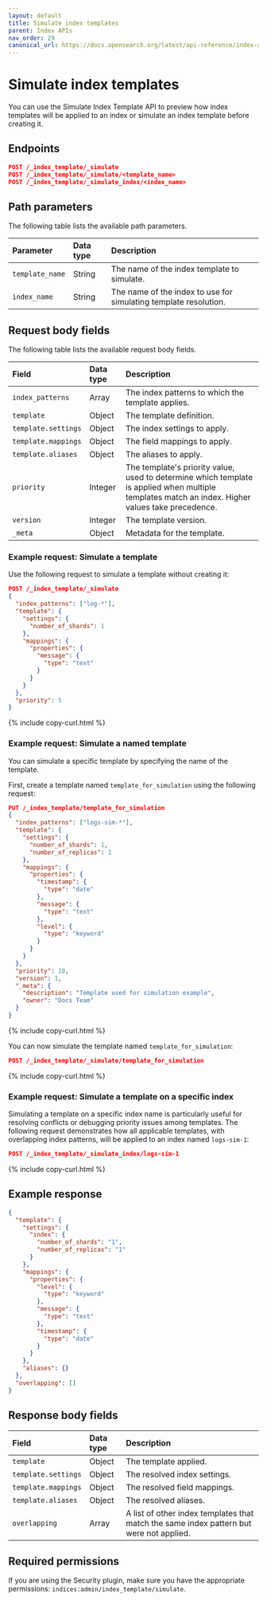 ```yaml
---
layout: default
title: Simulate index templates
parent: Index APIs
nav_order: 29
canonical_url: https://docs.opensearch.org/latest/api-reference/index-apis/simulate-index-template/
---
```


# Simulate index templates

You can use the Simulate Index Template API to preview how index templates will be applied to an index or simulate an index template before creating it.

## Endpoints

```json
POST /_index_template/_simulate
POST /_index_template/_simulate/<template_name>
POST /_index_template/_simulate_index/<index_name>
```

## Path parameters

The following table lists the available path parameters.

| Parameter | Data type | Description |
| :--- | :--- | :--- |
| `template_name` | String | The name of the index template to simulate. |
| `index_name` | String | The name of the index to use for simulating template resolution. |

## Request body fields

The following table lists the available request body fields.

| Field | Data type | Description |
| :--- | :--- | :--- |
| `index_patterns` | Array | The index patterns to which the template applies. |
| `template` | Object | The template definition. |
| `template.settings` | Object | The index settings to apply. |
| `template.mappings` | Object | The field mappings to apply. |
| `template.aliases` | Object | The aliases to apply. |
| `priority` | Integer | The template's priority value, used to determine which template is applied when multiple templates match an index. Higher values take precedence. |
| `version` | Integer | The template version. |
| `_meta` | Object | Metadata for the template. |

### Example request: Simulate a template

Use the following request to simulate a template without creating it:

```json
POST /_index_template/_simulate
{
  "index_patterns": ["log-*"],
  "template": {
    "settings": {
      "number_of_shards": 1
    },
    "mappings": {
      "properties": {
        "message": {
          "type": "text"
        }
      }
    }
  },
  "priority": 5
}
```
{% include copy-curl.html %}

### Example request: Simulate a named template

You can simulate a specific template by specifying the name of the template.

First, create a template named `template_for_simulation` using the following request:

```json
PUT /_index_template/template_for_simulation
{
  "index_patterns": ["logs-sim-*"],
  "template": {
    "settings": {
      "number_of_shards": 1,
      "number_of_replicas": 1
    },
    "mappings": {
      "properties": {
        "timestamp": {
          "type": "date"
        },
        "message": {
          "type": "text"
        },
        "level": {
          "type": "keyword"
        }
      }
    }
  },
  "priority": 10,
  "version": 1,
  "_meta": {
    "description": "Template used for simulation example",
    "owner": "Docs Team"
  }
}
```
{% include copy-curl.html %}

You can now simulate the template named `template_for_simulation`:

```json
POST /_index_template/_simulate/template_for_simulation
```
{% include copy-curl.html %}

### Example request: Simulate a template on a specific index

Simulating a template on a specific index name is particularly useful for resolving conflicts or debugging priority issues among templates.
The following request demonstrates how all applicable templates, with overlapping index patterns, will be applied to an index named `logs-sim-1`:

```json
POST /_index_template/_simulate_index/logs-sim-1
```
{% include copy-curl.html %}

## Example response

```json
{
  "template": {
    "settings": {
      "index": {
        "number_of_shards": "1",
        "number_of_replicas": "1"
      }
    },
    "mappings": {
      "properties": {
        "level": {
          "type": "keyword"
        },
        "message": {
          "type": "text"
        },
        "timestamp": {
          "type": "date"
        }
      }
    },
    "aliases": {}
  },
  "overlapping": []
}
```

## Response body fields

| Field | Data type | Description |
| :--- | :--- | :--- |
| `template` | Object | The template applied. |
| `template.settings` | Object | The resolved index settings. |
| `template.mappings` | Object | The resolved field mappings. |
| `template.aliases` | Object | The resolved aliases. |
| `overlapping` | Array | A list of other index templates that match the same index pattern but were not applied. |

## Required permissions

If you are using the Security plugin, make sure you have the appropriate permissions: `indices:admin/index_template/simulate`.
